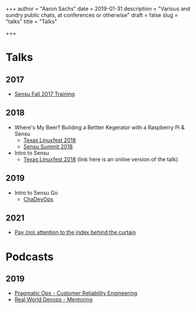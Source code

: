 +++
author = "Aaron Sachs"
date = 2019-01-31 
description = "Various and sundry public chats, at conferences or otherwise"
draft = false
slug = "talks"
title = "Talks"

+++


# Talks

## 2017

* [Sensu Fall 2017 Training][sensu-training]

## 2018

* Where's My Beer? Building a Bettter Kegerator with a Raspberry Pi & Sensu
  * [Texas Linuxfest 2018][1]
  * [Sensu Summit 2018][2]
* Intro to Sensu
  * [Texas Linuxfest 2018][3] (link here is an online version of the talk)
  
## 2019

* Intro to Sensu Go
  * [ChaDevOps][4]

## 2021

* [Pay (no) attention to the index behind the curtain][graylog-go]
  
# Podcasts

## 2019

* [Pragmatic Ops  - Customer Reliability Engineering][5]
* [Real World Devops - Mentoring][6]
  
<!--LINKS-->
[1]: https://www.youtube.com/watch?v=bFICVwvlBXM
[2]: https://www.youtube.com/watch?v=bn9FDCzlyG0&list=PLqLtpBjHqwC8S6D_VaVEf8aaXixNEvjIC&index=7
[3]: https://soapbox.wistia.com/videos/lC5d35JbkB
[4]: https://www.meetup.com/chadevops/events/258601724/
[5]: https://www.listennotes.com/podcasts/pragmatic-ops-weekly/episode-18-customer-_1uJqCXVGem/
[6]: https://www.realworlddevops.com/episodes/mentorship-in-tech-with-aaron-sachs
[sensu-training]: https://www.youtube.com/watch?v=-j6-PVKs-X8&list=PLqLtpBjHqwC-4o7HLtK3MM2V_GdtSh-Dw
[graylog-go]: https://

